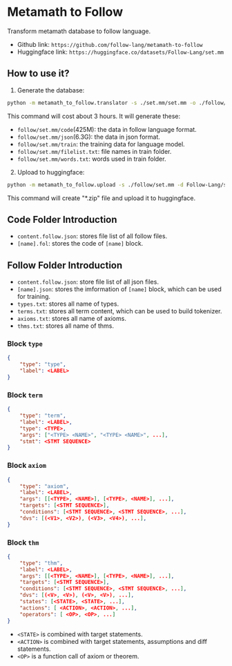 
# Metamath to Follow 

Transform metamath database to follow language.

- Github link: `https://github.com/follow-lang/metamath-to-follow` 
- Huggingface link: `https://huggingface.co/datasets/Follow-Lang/set.mm`

## How to use it?

1. Generate the database:

```bash
python -m metamath_to_follow.translator -s ./set.mm/set.mm -o ./follow/set.mm/
```

This command will cost about 3 hours. It will generate these:

- `follow/set.mm/code`(425M): the data in follow language format.
- `follow/set.mm/json`(6.3G): the data in json format.
- `follow/set.mm/train`: the training data for language model.
- `follow/set.mm/filelist.txt`: file names in train folder.
- `follow/set.mm/words.txt`: words used in train folder.

2. Upload to huggingface:

```bash
python -m metamath_to_follow.upload -s ./follow/set.mm -d Follow-Lang/set.mm
```

This command will create "*.zip" file and upload it to huggingface.


## Code Folder Introduction

- `content.follow.json`: stores file list of all follow files.
- `[name].fol`: stores the code of `[name]` block.

## Follow Folder Introduction

- `content.follow.json`: store file list of all json files.
- `[name].json`: stores the imformation of `[name]` block, which can be used for training.
- `types.txt`: stores all name of types.
- `terms.txt`: stores all term content, which can be used to build tokenizer.
- `axioms.txt`: stores all name of axioms.
- `thms.txt`: stores all name of thms.

### Block `type` 

```json
{
    "type": "type",
    "label": <LABEL>
}
```

### Block `term` 

```json
{
    "type": "term",
    "label": <LABEL>,
    "type": <TYPE>,
    "args": ["<TYPE> <NAME>", "<TYPE> <NAME>", ...],
    "stmt": <STMT SEQUENCE>
}
```

### Block `axiom` 

```json
{
    "type": "axiom",
    "label": <LABEL>,
    "args": [[<TYPE>, <NAME>], [<TYPE>, <NAME>], ...],
    "targets": [<STMT SEQUENCE>],
    "conditions": [<STMT SEQUENCE>, <STMT SEQUENCE>, ...],
    "dvs": [(<V1>, <V2>), (<V3>, <V4>), ...],
}
```

### Block `thm`

```json
{
    "type": "thm",
    "label": <LABEL>,
    "args": [[<TYPE>, <NAME>], [<TYPE>, <NAME>], ...],
    "targets": [<STMT SEQUENCE>],
    "conditions": [<STMT SEQUENCE>, <STMT SEQUENCE>, ...],
    "dvs": [(<V>, <V>), (<V>, <V>), ...],
    "states": [<STATE>, <STATE>, ...],
    "actions": [ <ACTION>, <ACTION>, ...],
    "operators": [ <OP>, <OP>, ...]
}
```

- `<STATE>` is combined with target statements.
- `<ACTION>` is combined with target statements, assumptions and diff statements.
- `<OP>` is a function call of axiom or theorem.
